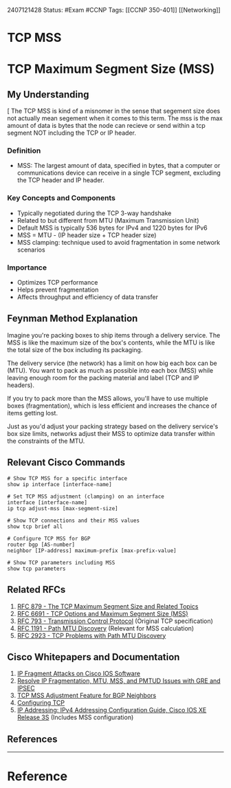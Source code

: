 2407121428
	Status: #Exam #CCNP
		Tags: [[CCNP 350-401]] [[Networking]]

# TCP MSS

# TCP Maximum Segment Size (MSS)

## My Understanding
[
The TCP MSS is kind of a misnomer in the sense that segement size does not actually mean segement when it comes to this term. The mss is the max amount of data is bytes that the node can recieve or send within a tcp segment NOT including the TCP or IP header.



### Definition
- MSS: The largest amount of data, specified in bytes, that a computer or communications device can receive in a single TCP segment, excluding the TCP header and IP header.

### Key Concepts and Components
- Typically negotiated during the TCP 3-way handshake
- Related to but different from MTU (Maximum Transmission Unit)
- Default MSS is typically 536 bytes for IPv4 and 1220 bytes for IPv6
- MSS = MTU - (IP header size + TCP header size)
- MSS clamping: technique used to avoid fragmentation in some network scenarios

### Importance
- Optimizes TCP performance
- Helps prevent fragmentation
- Affects throughput and efficiency of data transfer

## Feynman Method Explanation

Imagine you're packing boxes to ship items through a delivery service. The MSS is like the maximum size of the box's contents, while the MTU is like the total size of the box including its packaging.

The delivery service (the network) has a limit on how big each box can be (MTU). You want to pack as much as possible into each box (MSS) while leaving enough room for the packing material and label (TCP and IP headers).

If you try to pack more than the MSS allows, you'll have to use multiple boxes (fragmentation), which is less efficient and increases the chance of items getting lost.

Just as you'd adjust your packing strategy based on the delivery service's box size limits, networks adjust their MSS to optimize data transfer within the constraints of the MTU.

## Relevant Cisco Commands

```
# Show TCP MSS for a specific interface
show ip interface [interface-name]

# Set TCP MSS adjustment (clamping) on an interface
interface [interface-name]
ip tcp adjust-mss [max-segment-size]

# Show TCP connections and their MSS values
show tcp brief all

# Configure TCP MSS for BGP
router bgp [AS-number]
neighbor [IP-address] maximum-prefix [max-prefix-value]

# Show TCP parameters including MSS
show tcp parameters
```

## Related RFCs

1. [RFC 879 - The TCP Maximum Segment Size and Related Topics](https://datatracker.ietf.org/doc/html/rfc879)
2. [RFC 6691 - TCP Options and Maximum Segment Size (MSS)](https://datatracker.ietf.org/doc/html/rfc6691)
3. [RFC 793 - Transmission Control Protocol](https://datatracker.ietf.org/doc/html/rfc793) (Original TCP specification)
4. [RFC 1191 - Path MTU Discovery](https://datatracker.ietf.org/doc/html/rfc1191) (Relevant for MSS calculation)
5. [RFC 2923 - TCP Problems with Path MTU Discovery](https://datatracker.ietf.org/doc/html/rfc2923)

## Cisco Whitepapers and Documentation

1. [IP Fragment Attacks on Cisco IOS Software](https://tools.cisco.com/security/center/viewAlert.x?alertId=19756)
2. [Resolve IP Fragmentation, MTU, MSS, and PMTUD Issues with GRE and IPSEC](https://www.cisco.com/c/en/us/support/docs/ip/generic-routing-encapsulation-gre/25885-pmtud-ipfrag.html)
3. [TCP MSS Adjustment Feature for BGP Neighbors](https://www.cisco.com/c/en/us/td/docs/ios-xml/ios/iproute_bgp/configuration/xe-16/irg-xe-16-book/bgp-tcp-mss.html)
4. [Configuring TCP](https://www.cisco.com/c/en/us/td/docs/ios-xml/ios/ipapp/configuration/xe-16/iap-xe-16-book/iap-tcp.html)
5. [IP Addressing: IPv4 Addressing Configuration Guide, Cisco IOS XE Release 3S](https://www.cisco.com/c/en/us/td/docs/ios-xml/ios/ipaddr_ipv4/configuration/xe-3s/ipv4-xe-3s-book.html) (Includes MSS configuration)


## References


---
# Reference